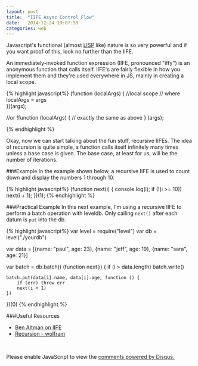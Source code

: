 ```yaml
---
layout: post
title:  "IIFE Async Control Flow"
date:   2014-12-24 19:07:59
categories: web
---
```


Javascript's functional (almost [LISP](http://en.wikipedia.org/wiki/Lisp_%28programming_language%29) like) nature is so very powerful and if you want proof of this, look no further than the IIFE. 

An immediately-invoked function expression (IIFE, pronounced "iffy") is an anonymous function that calls itself. IIFE's are fairly flexible in how you implement them and they're used everywhere in JS, mainly in creating a local scope.

{% highlight javascript%}
(function (localArgs) {
	//local scope
	// where localArgs = args 	
})(args);

//or 
!function (localArgs) {
	// exactly the same as above
} (args);

{% endhighlight %}

Okay, now we can start talking about the fun stuff, recursive IIFEs. The idea of recursion is quite simple, a function calls itself infinitely many times unless a base case is given. The base case, at least for us, will be the number of iterations. 

###Example
In the example shown below, a recursive IIFE is used to count down and display the numbers 1 through 10.

{% highlight javascript%}
(function next(i) {
	console.log(i);
	if (!(i >= 10)) next(i + 1);
})(1);
{% endhighlight %}

###Practical Example
In this next example, I'm using a recursive IIFE to perform a batch operation with leveldb. Only calling `next()` after each datum is `put` into the db.

{% highlight javascript%}
var level = require("level")
var db = level("./yourdb")

var data = [{name: "paul", age: 23}, {name: "jeff", age: 19}, {name: "sara", age: 21}]

var batch = db.batch()
(function next(i) {
	if (i > data.length) batch.write()

	batch.put(data[i].name, data[i].age, function () {
		if (err) throw err
		next(i + 1)
	})

})(0)
{% endhighlight %}

###Useful Resources

- [Ben Altman on IIFE](http://benalman.com/news/2010/11/immediately-invoked-function-expression)
- [Recursion - wolfram](http://mathworld.wolfram.com/topics/Recursion.html)

<br>

<div id="disqus_thread"></div>

  <script type="text/javascript">
    /* * * CONFIGURATION VARIABLES: EDIT BEFORE PASTING INTO YOUR WEBPAGE * * */
    var disqus_shortname = 'paulserraino'; // required: replace example with your forum shortname

    /* * * DON'T EDIT BELOW THIS LINE * * */
    (function() {
        var dsq = document.createElement('script'); dsq.type = 'text/javascript'; dsq.async = true;
        dsq.src = '//' + disqus_shortname + '.disqus.com/embed.js';
        (document.getElementsByTagName('head')[0] || document.getElementsByTagName('body')[0]).appendChild(dsq);
    })();
 </script>
<noscript>Please enable JavaScript to view the <a href="http://disqus.com/?ref_noscript">comments powered by Disqus.</a></noscript>
